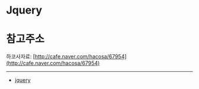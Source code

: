 # Jquery


# 참고주소

하코사자료: [http://cafe.naver.com/hacosa/67954](http://cafe.naver.com/hacosa/67954)

---

* [jquery](docs/jquery.md)

